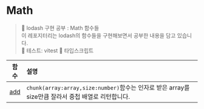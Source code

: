 # Math

> 👟 lodash 구현 공부 : Math 함수들<br/>
> 이 레포지터리는 lodash의 함수들을 구현해보면서 공부한 내용을 담고 있습니다.<br/>
> 🧪 테스트: vitest
> 🐥 타입스크립트

|                             함수                             | 설명                                                                                               |
| :----------------------------------------------------------: | :------------------------------------------------------------------------------------------------- |
| [add](https://github.com/Pyotato/Pyodash/tree/main/Math/add) | `chunk(array:array,size:number)`함수는 인자로 받은 array를 size만큼 잘라서 중첩 배열로 리턴합니다. |
